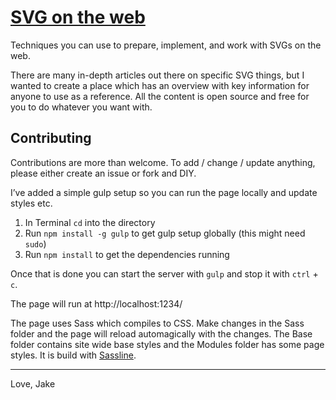 # [SVG on the web](https://svgontheweb.com/)

Techniques you can use to prepare, implement, and work with SVGs on the web.

There are many in-depth articles out there on specific SVG things, but I wanted to create a place which has an overview with key information for anyone to use as a reference. All the content is open source and free for you to do whatever you want with.

## Contributing

Contributions are more than welcome. To add / change / update anything, please either create an issue or fork and DIY.

I’ve added a simple gulp setup so you can run the page locally and update styles etc.

1. In Terminal `cd` into the directory
2. Run `npm install -g gulp` to get gulp setup globally (this might need `sudo`)
3. Run `npm install` to get the dependencies running

Once that is done you can start the server with `gulp` and stop it with `ctrl` + `c`.

The page will run at http://localhost:1234/

The page uses Sass which compiles to CSS. Make changes in the Sass folder and the page will reload automagically with the changes. The Base folder contains site wide base styles and the Modules folder has some page styles. It is build with [Sassline](https://github.com/designbyjake/sassline).

---

Love,
Jake

